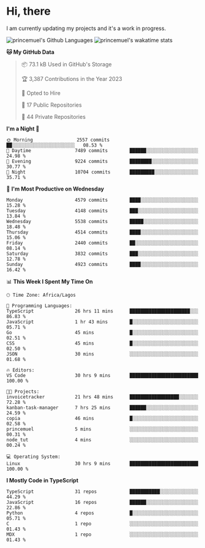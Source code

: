 # Hi, there

<!--
**princemuel/princemuel** is a ✨ _special_ ✨ repository because its `README.md` (this file) appears on your GitHub profile.

Here are some ideas to get you started:

- 🔭 I’m currently working on ...
- 🌱 I’m currently learning ...
- 👯 I’m looking to collaborate on ...
- 🤔 I’m looking for help with ...
- 💬 Ask me about ...
- 📫 How to reach me: ...
- 😄 Pronouns: ...
- ⚡ Fun fact: ...
-->

I am currently updating my projects and it's a work in progress.

![princemuel's Github Languages](https://github-readme-stats.vercel.app/api/top-langs/?username=princemuel&text_color=586069&layout=compact&hide_border=true&title_color=0366d6&count_private=true&include_all_commits=true&theme=tokyonight&show_icons=true)
![princemuel's wakatime stats](https://github-readme-stats.vercel.app/api/wakatime?username=princemuel&text_color=586069&layout=compact&hide_border=true&title_color=0366d6&count_private=true&include_all_commits=true&theme=tokyonight&show_icons=true)

<!--START_SECTION:waka-->
**🐱 My GitHub Data** 

> 📦 73.1 kB Used in GitHub's Storage 
 > 
> 🏆 3,387 Contributions in the Year 2023
 > 
> 💼 Opted to Hire
 > 
> 📜 17 Public Repositories 
 > 
> 🔑 44 Private Repositories 
 > 
**I'm a Night 🦉** 

```text
🌞 Morning                2557 commits        ██░░░░░░░░░░░░░░░░░░░░░░░   08.53 % 
🌆 Daytime                7489 commits        ██████░░░░░░░░░░░░░░░░░░░   24.98 % 
🌃 Evening                9224 commits        ████████░░░░░░░░░░░░░░░░░   30.77 % 
🌙 Night                  10704 commits       █████████░░░░░░░░░░░░░░░░   35.71 % 
```
📅 **I'm Most Productive on Wednesday** 

```text
Monday                   4579 commits        ████░░░░░░░░░░░░░░░░░░░░░   15.28 % 
Tuesday                  4148 commits        ███░░░░░░░░░░░░░░░░░░░░░░   13.84 % 
Wednesday                5538 commits        █████░░░░░░░░░░░░░░░░░░░░   18.48 % 
Thursday                 4514 commits        ████░░░░░░░░░░░░░░░░░░░░░   15.06 % 
Friday                   2440 commits        ██░░░░░░░░░░░░░░░░░░░░░░░   08.14 % 
Saturday                 3832 commits        ███░░░░░░░░░░░░░░░░░░░░░░   12.78 % 
Sunday                   4923 commits        ████░░░░░░░░░░░░░░░░░░░░░   16.42 % 
```


📊 **This Week I Spent My Time On** 

```text
🕑︎ Time Zone: Africa/Lagos

💬 Programming Languages: 
TypeScript               26 hrs 11 mins      ██████████████████████░░░   86.83 % 
JavaScript               1 hr 43 mins        █░░░░░░░░░░░░░░░░░░░░░░░░   05.71 % 
Go                       45 mins             █░░░░░░░░░░░░░░░░░░░░░░░░   02.51 % 
CSS                      45 mins             █░░░░░░░░░░░░░░░░░░░░░░░░   02.50 % 
JSON                     30 mins             ░░░░░░░░░░░░░░░░░░░░░░░░░   01.68 % 

🔥 Editors: 
VS Code                  30 hrs 9 mins       █████████████████████████   100.00 % 

🐱‍💻 Projects: 
invoicetracker           21 hrs 48 mins      ██████████████████░░░░░░░   72.28 % 
kanban-task-manager      7 hrs 25 mins       ██████░░░░░░░░░░░░░░░░░░░   24.59 % 
copia                    46 mins             █░░░░░░░░░░░░░░░░░░░░░░░░   02.58 % 
princemuel               5 mins              ░░░░░░░░░░░░░░░░░░░░░░░░░   00.31 % 
node_tut                 4 mins              ░░░░░░░░░░░░░░░░░░░░░░░░░   00.24 % 

💻 Operating System: 
Linux                    30 hrs 9 mins       █████████████████████████   100.00 % 
```

**I Mostly Code in TypeScript** 

```text
TypeScript               31 repos            ███████████░░░░░░░░░░░░░░   44.29 % 
JavaScript               16 repos            ██████░░░░░░░░░░░░░░░░░░░   22.86 % 
Python                   4 repos             █░░░░░░░░░░░░░░░░░░░░░░░░   05.71 % 
C                        1 repo              ░░░░░░░░░░░░░░░░░░░░░░░░░   01.43 % 
MDX                      1 repo              ░░░░░░░░░░░░░░░░░░░░░░░░░   01.43 % 
```




<!--END_SECTION:waka-->

